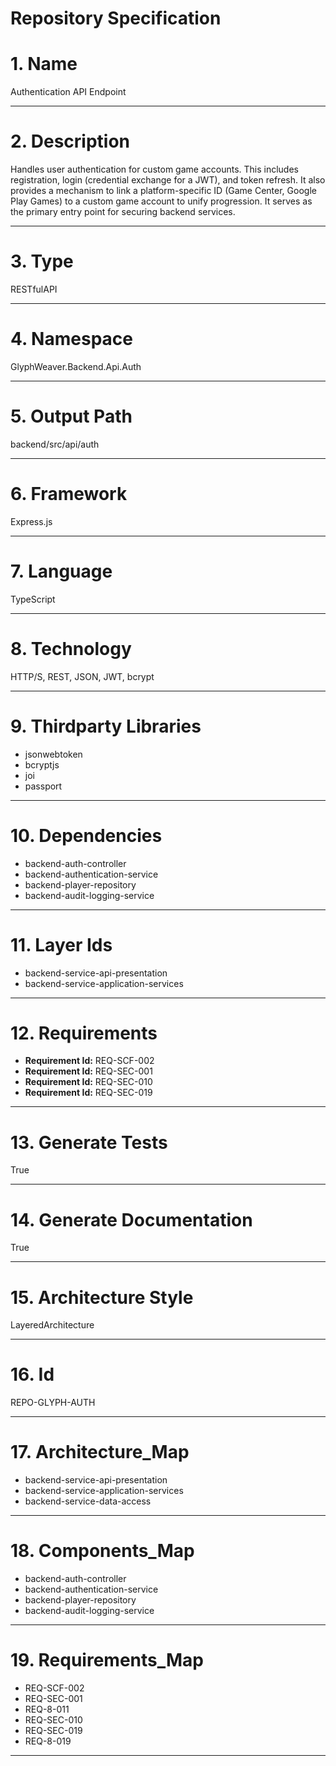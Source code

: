 # Repository Specification

# 1. Name
Authentication API Endpoint


---

# 2. Description
Handles user authentication for custom game accounts. This includes registration, login (credential exchange for a JWT), and token refresh. It also provides a mechanism to link a platform-specific ID (Game Center, Google Play Games) to a custom game account to unify progression. It serves as the primary entry point for securing backend services.


---

# 3. Type
RESTfulAPI


---

# 4. Namespace
GlyphWeaver.Backend.Api.Auth


---

# 5. Output Path
backend/src/api/auth


---

# 6. Framework
Express.js


---

# 7. Language
TypeScript


---

# 8. Technology
HTTP/S, REST, JSON, JWT, bcrypt


---

# 9. Thirdparty Libraries

- jsonwebtoken
- bcryptjs
- joi
- passport


---

# 10. Dependencies

- backend-auth-controller
- backend-authentication-service
- backend-player-repository
- backend-audit-logging-service


---

# 11. Layer Ids

- backend-service-api-presentation
- backend-service-application-services


---

# 12. Requirements

- **Requirement Id:** REQ-SCF-002  
- **Requirement Id:** REQ-SEC-001  
- **Requirement Id:** REQ-SEC-010  
- **Requirement Id:** REQ-SEC-019  


---

# 13. Generate Tests
True


---

# 14. Generate Documentation
True


---

# 15. Architecture Style
LayeredArchitecture


---

# 16. Id
REPO-GLYPH-AUTH


---

# 17. Architecture_Map

- backend-service-api-presentation
- backend-service-application-services
- backend-service-data-access


---

# 18. Components_Map

- backend-auth-controller
- backend-authentication-service
- backend-player-repository
- backend-audit-logging-service


---

# 19. Requirements_Map

- REQ-SCF-002
- REQ-SEC-001
- REQ-8-011
- REQ-SEC-010
- REQ-SEC-019
- REQ-8-019


---

